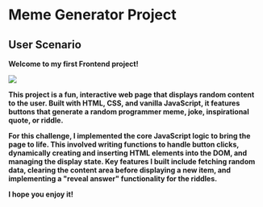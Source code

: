 # Meme Generator Project
## User Scenario

**Welcome to my first Frontend project!**

<img src="https://camo.githubusercontent.com/09b9392ba6d768e9e0d0b47ce726fa356642bf8f9fc9f019406b70318218b570/68747470733a2f2f692e67697068792e636f6d2f6d656469612f717755656f42426d51555731684c7858526e2f67697068792e676966"/>

<p>
  
**This project is a fun, interactive web page that displays random content to the user. Built with HTML, CSS, and vanilla JavaScript, it features buttons that generate a random programmer meme, joke, inspirational quote, or riddle.**

**For this challenge, I implemented the core JavaScript logic to bring the page to life. This involved writing functions to handle button clicks, dynamically creating and inserting HTML elements into the DOM, and managing the display state. Key features I built include fetching random data, clearing the content area before displaying a new item, and implementing a "reveal answer" functionality for the riddles.**

**I hope you enjoy it!**
</p>
